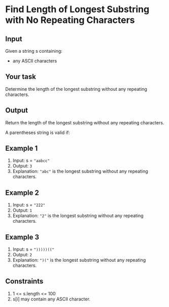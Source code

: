 # Find Length of Longest Substring with No Repeating Characters

## Input

Given a string s containing:

- any ASCII characters

## Your task

Determine the length of the longest substring without any repeating characters.

## Output

Return the length of the longest substring without any repeating characters.

A parentheses string is valid if:

## Example 1

1. Input: s = `"aabcc"`
2. Output: `3`
3. Explanation: `"abc"` is the longest substring without any repeating characters.

## Example 2

1. Input: s = `"222"`
2. Output: `1`
3. Explanation: `"2"` is the longest substring without any repeating characters.

## Example 3

1. Input: s = `")))))(("`
2. Output: `2`
3. Explanation: `")("` is the longest substring without any repeating characters.

## Constraints

1. 1 <= s.length <= 100
2. s[i] may contain any ASCII character.

